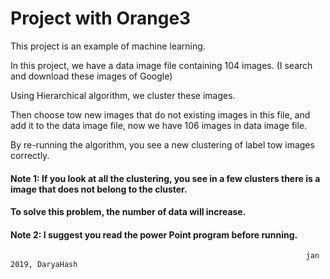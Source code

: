 # Project with Orange3




This project is an example of machine learning.

In this project, we have a data image file containing 104 images. (I search and download these images of Google)

Using Hierarchical algorithm, we cluster these images.

Then choose tow new images that do not existing images in this file, and add it to the data image file,
now we have 106 images in data image file.

By re-running the algorithm, you see a new clustering of label tow images correctly. 



#### Note 1: If you look at all the clustering, you see in a few clusters there is a image that does not belong to the cluster.
#### To solve this problem, the number of data will increase.

#### Note 2: I suggest you read the power Point program before running.



                                                                      jan 2019, DaryaHash
